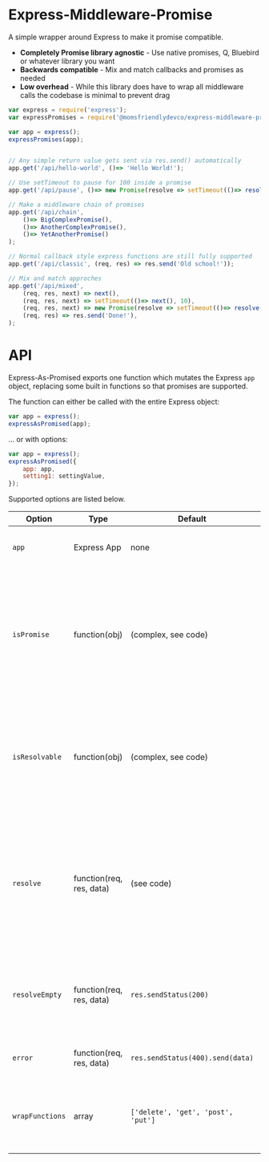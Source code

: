 Express-Middleware-Promise
==========================
A simple wrapper around Express to make it promise compatible.

* **Completely Promise library agnostic** - Use native promises, Q, Bluebird or whatever library you want
* **Backwards compatible** - Mix and match callbacks and promises as needed
* **Low overhead** - While this library does have to wrap all middleware calls the codebase is minimal to prevent drag



```javascript
var express = require('express');
var expressPromises = require('@momsfriendlydevco/express-middleware-promise');

var app = express();
expressPromises(app);


// Any simple return value gets sent via res.send() automatically
app.get('/api/hello-world', ()=> 'Hello World!'); 

// Use setTimeout to pause for 100 inside a promise
app.get('/api/pause', ()=> new Promise(resolve => setTimeout(()=> resolve('I waited!'), 100)));

// Make a middleware chain of promises
app.get('/api/chain',
	()=> BigComplexPromise(),
	()=> AnotherComplexPromise(),
	()=> YetAnotherPromise()
);

// Normal callback style express functions are still fully supported
app.get('/api/classic', (req, res) => res.send('Old school!'));

// Mix and match approches
app.get('/api/mixed',
	(req, res, next) => next(),
	(req, res, next) => setTimeout(()=> next(), 10),
	(req, res, next) => new Promise(resolve => setTimeout(()=> resolve(), 20)),
	(req, res) => res.send('Done!'),
);
```

API
===
Express-As-Promised exports one function which mutates the Express `app` object, replacing some built in functions so that promises are supported.

The function can either be called with the entire Express object:

```javascript
var app = express();
expressAsPromised(app);
```

... or with options:

```javascript
var app = express();
expressAsPromised({
	app: app,
	setting1: settingValue,
});
```

Supported options are listed below.

| Option          | Type                     | Default                            | Description                                                                                                                             |
|-----------------|--------------------------|------------------------------------|-----------------------------------------------------------------------------------------------------------------------------------------|
| `app`           | Express App              | none                               | The Express `app` object you want to mutate                                                                                             |
| `isPromise`     | function(obj)            | (complex, see code)                | How to identify a promise return. By default this function checks that the passed object is an object and contains a `then` property    |
| `isResolvable`  | function(obj)            | (complex, see code)                | How to identify what responses should be resolved. Default is to identify a scalar result that looks like a JS native                   |
| `resolve`       | function(req, res, data) | (see code)                         | When `isResolvable` passes, this function indicates how the response is output. Default is to use `res.send()` with some minor wrapping |
| `resolveEmpty`  | function(req, res, data) | `res.sendStatus(200)`              | How to resolve the last item in a middleware chain if no result has been provided                                                       |
| `error`         | function(req, res, data) | `res.sendStatus(400).send(data)`   | How to output caught errors                                                                                                             |
| `wrapFunctions` | array                    | `['delete', 'get', 'post', 'put']` | What Express functions should be wrapped to add promise support                                                                         |
